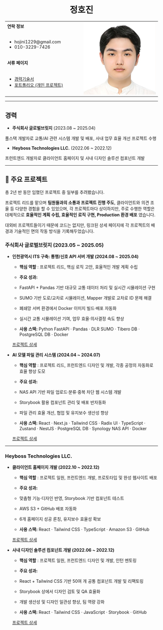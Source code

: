 <h1 align="center">정호진</h1>
<table>
  <tbody>
    <tr>
      <td><b>연락 정보</b></td>
      <td width="50%" rowspan="4">
        <img width="1000" alt="증명사진.jpg" src="./assets/증명사진_정각.jpg" />
      </td>
    </tr>
    <tr>
      <td>
        <ul>
          <li>hojini1229@gmail.com</li>
          <li>010-3229-7426</li>
        </ul>
      </td>
    </tr>
    <tr><td><b>서류 페이지</b></td></tr>
    <tr>
      <td width="50%">
        <ul>
          <li><a href="./pages/경력기술서.md">경력기술서</a></li>
          <li><a href="./pages/포트폴리오.md">포트폴리오 (개인 프로젝트)</a></li>
        </ul>
      </td>
    </tr>
  </tbody>
</table>

---

## 경력

* **주식회사 글로벌브릿지** (2023.08 \~ 2025.04)

풀스택 개발자로 교통/AI 관련 시스템 개발 및 배포, 사내 업무 효율 개선 프로젝트 수행

* **Heyboss Technologies LLC.** (2022.06 \~ 2022.12)

프런트엔드 개발자로 클라이언트 홈페이지 및 사내 디자인 솔루션 컴포넌트 개발

---

## 📝 주요 프로젝트
총 2년 반 동안 임했던 프로젝트 중 일부를 추려봤습니다.

프로젝트 리드를 맡으며 **팀원들과의 소통과 프로젝트 진행 주도**, 클라이언트와 의견 조율 등 다양한 경험을 할 수 있었으며,
각 프로젝트마다 상이하지만, 주로 수행한 역할은 대체적으로 **효율적인 계획 수립, 효율적인 로직 구현, Production 환경 배포** 였습니다.

대외비 프로젝트들이기 때문에 코드는 없지만, 링크된 상세 페이지에 각 프로젝트의 배경과 기술적인 면의 작동 방식을 기록해두었습니다.

### 주식회사 글로벌브릿지 (2023.05 \~ 2025.05)

* **인천광역시 ITS 구축: 통행/신호 API 서버 개발 (2024.08 \~ 2025.04)**

  * **핵심 역할** : 프로젝트 리드, 핵심 로직 고안, 효율적인 개발 계획 수립

  * **주요 성과:**
  * FastAPI + Pandas 기반 대규모 교통 데이터 처리 및 실시간 시뮬레이션 구현
  * SUMO 기반 도로/교차로 시뮬레이션, Mapper 개발로 교차로 ID 문제 해결
  * 폐쇄망 서버 환경에서 Docker 이미지 빌드·배포 자동화
  * 실시간 교통 시뮬레이션 기여, 업무 효율·의사결정 속도 향상
 
  * **사용 스택:** Python FastAPI  ·  Pandas  ·  DLR SUMO  ·  Tibero DB  ·  PostgreSQL DB  ·  Docker

  [프로젝트 상세](https://github.com/gvm1229/portfolio/blob/master/pages/%EA%B2%BD%EB%A0%A5%EA%B8%B0%EC%88%A0%EC%84%9C.md#%EA%B2%BD%EB%A0%A51-%EC%A3%BC%EC%8B%9D%ED%9A%8C%EC%82%AC-%EA%B8%80%EB%A1%9C%EB%B2%8C%EB%B8%8C%EB%A6%BF%EC%A7%80)
 
* **AI 모델 파일 관리 시스템 (2024.04 \~ 2024.07)**

  * **핵심 역할** : 프로젝트 리드, 프런트엔드 디자인 및 개발, 각종 공정의 자동화로 효율 향상 도모

  * **주요 성과:**
  * NAS API 기반 파일 업로드·분류·중복 차단 웹 시스템 개발
  * Storybook 활용 컴포넌트 관리 및 배포 반자동화
  * 파일 관리 효율 개선, 협업 및 유지보수 생산성 향상
 
  * **사용 스택:** React  ·  Next.js  ·  Tailwind CSS  ·  Radix UI  ·  TypeScript  ·  Zustand  ·  NestJS  ·  PostgreSQL DB  ·  Synology NAS API  ·  Docker

  [프로젝트 상세](https://github.com/gvm1229/portfolio/blob/master/pages/%EA%B2%BD%EB%A0%A5%EA%B8%B0%EC%88%A0%EC%84%9C.md#%EC%82%AC%EB%82%B4-%EC%97%85%EB%AC%B4-%ED%9A%A8%EC%9C%A8-%EA%B0%9C%EC%84%A0-%ED%94%84%EB%A1%9C%EC%A0%9D%ED%8A%B8-ai-%EB%AA%A8%EB%8D%B8-%ED%8C%8C%EC%9D%BC-%EA%B4%80%EB%A6%AC-%EC%8B%9C%EC%8A%A4%ED%85%9C-%EA%B0%9C%EB%B0%9C)

---

### Heyboss Technologies LLC.

* **클라이언트 홈페이지 개발 (2022.10 \~ 2022.12)**

  * **핵심 역할** : 프로젝트 일원, 프런트엔드 개발, 프로토타입 및 완성 웹사이트 배포

  * **주요 성과:**
  * 맞춤형 기능·디자인 반영, Storybook 기반 컴포넌트 테스트
  * AWS S3 + GitHub 배포 자동화
  * 6개 홈페이지 성공 론칭, 유지보수 효율성 확보
 
  * **사용 스택:** React  ·  Tailwind CSS  ·  TypeScript  ·  Amazon S3  ·  GitHub

  [프로젝트 상세](https://github.com/gvm1229/portfolio/blob/master/pages/%EA%B2%BD%EB%A0%A5%EA%B8%B0%EC%88%A0%EC%84%9C.md#%ED%81%B4%EB%9D%BC%EC%9D%B4%EC%96%B8%ED%8A%B8-%ED%99%88%ED%8E%98%EC%9D%B4%EC%A7%80-%EA%B0%9C%EB%B0%9C-%EB%B0%8F-%EB%B0%B0%ED%8F%AC)

* **사내 디자인 솔루션 컴포넌트 개발 (2022.06 \~ 2022.12)**

  * **핵심 역할** : 프로젝트 일원, 프런트엔드 디자인 및 개발, 인턴 멘토링

  * **주요 성과:**
  * React + Tailwind CSS 기반 50여 개 공통 컴포넌트 개발 및 리팩토링
  * Storybook 상에서 디자인 검토 및 QA 효율화
  * 개발 생산성 및 디자인 일관성 향상, 팀 역량 강화
 
  * **사용 스택:** React  ·  Tailwind CSS  ·  JavaScript  ·  Storybook  ·  GitHub

  [프로젝트 상세](https://github.com/gvm1229/portfolio/blob/master/pages/%EA%B2%BD%EB%A0%A5%EA%B8%B0%EC%88%A0%EC%84%9C.md#%ED%81%B4%EB%9D%BC%EC%9D%B4%EC%96%B8%ED%8A%B8-%ED%99%88%ED%8E%98%EC%9D%B4%EC%A7%80-%EA%B0%9C%EB%B0%9C-%EB%B0%8F-%EB%B0%B0%ED%8F%AC)
